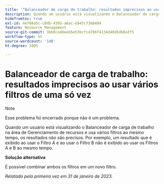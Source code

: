 ```yaml
---
title: '“Balanceador de carga de trabalho: resultados imprecisos ao usar vários filtros de uma só vez”'
description: Quando um usuário está visualizando o Balanceador de carga de trabalho e usa vários filtros ao mesmo tempo, os resultados não são precisos. Por exemplo, um resultado que é exibido ao usar o Filtro A e ao usar o Filtro B não é exibido ao usar os Filtros A e B ao mesmo tempo.
hidefromtoc: true
exl-id: 4e708a5c-c0db-4395-a6ac-e947c7368494
feature: Resource Management
source-git-commit: 3bb0ced6eeb5e53bcfc4706f4134d40d5d68a3f5
workflow-type: ht
source-wordcount: '148'
ht-degree: 100%

---
```


# Balanceador de carga de trabalho: resultados imprecisos ao usar vários filtros de uma só vez

>[!NOTE]
>
>Esse problema foi encerrado porque não é um problema.

Quando um usuário está visualizando o Balanceador de carga de trabalho na área de Gerenciamento de recursos e usa vários filtros ao mesmo tempo, os resultados não são precisos. Por exemplo, um resultado que é exibido ao usar o Filtro A e ao usar o Filtro B não é exibido ao usar os Filtros A e B ao mesmo tempo.

**Solução alternativa**

É possível combinar ambos os filtros em um novo filtro.

_Relatado pela primeira vez em 31 de janeiro de 2023._
